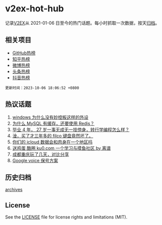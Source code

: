 # v2ex-hot-hub

 记录[V2EX](https://www.v2ex.com/)从 2021-01-06 日至今的热门话题。每小时抓取一次数据，按天[归档](archives)。
 
 ## 相关项目

- [GitHub热榜](https://github.com/snaildev/github-hot-hub)
- [知乎热榜](https://github.com/snaildev/zhihu-hot-hub)
- [微博热榜](https://github.com/snaildev/weibo-hot-hub)
- [头条热榜](https://github.com/snaildev/toutiao-hot-hub)
- [抖音热榜](https://github.com/snaildev/douyin-hot-hub)


 `更新时间：2023-10-06 18:06:52 +0800`

## 热议话题

1. [windows 为什么没有妙控板这样的外设](https://www.v2ex.com/t/979129)
1. [为什么 MySQL 有缓存，还要使用 Redis？](https://www.v2ex.com/t/979119)
1. [毕业 4 年， 27 岁一事无成无一技傍身，转行学编程怎么样？](https://www.v2ex.com/t/979109)
1. [淦，买了才三年多的 filco 键盘竟然坏了。](https://www.v2ex.com/t/979193)
1. [你们的 icloud 数据会和肉身在一个地区吗](https://www.v2ex.com/t/979146)
1. [送鸡蛋 酷圈 ku0.com 一个学习与摸鱼社区 by 离谱](https://www.v2ex.com/t/979164)
1. [成都重庆玩了几天，对比分享](https://www.v2ex.com/t/979084)
1. [Google voice 保号方案](https://www.v2ex.com/t/979173)

## 历史归档

[archives](archives)

## License

See the [LICENSE](LICENSE) file for license rights and limitations (MIT).
